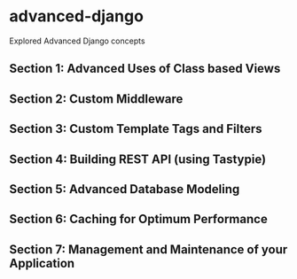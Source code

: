 # advanced-django
Explored Advanced Django concepts
## Section 1: Advanced Uses of Class based Views
## Section 2: Custom Middleware
## Section 3: Custom Template Tags and Filters
## Section 4: Building REST API (using Tastypie)
## Section 5: Advanced Database Modeling
## Section 6: Caching for Optimum Performance 
## Section 7: Management and Maintenance of your Application